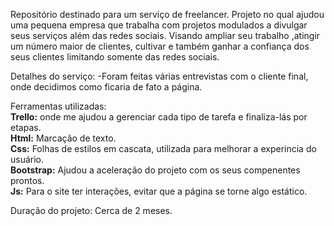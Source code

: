 Repositório destinado para um serviço de freelancer.
Projeto no qual ajudou uma pequena empresa que trabalha com projetos modulados a divulgar seus serviços além das redes sociais. Visando ampliar seu trabalho
,atingir um número maior de clientes, cultivar e também ganhar a confiança dos seus clientes limitando somente das redes sociais.

Detalhes do serviço:
-Foram feitas várias entrevistas com o cliente final, onde decidimos como ficaria de fato a página.

Ferramentas utilizadas:<br>
<strong>Trello:</strong> onde me ajudou a gerenciar cada tipo de tarefa e finaliza-lás por etapas.<br>
<strong>Html:</strong> Marcação de texto.<br>
<strong>Css:</strong> Folhas de estilos em cascata, utilizada para melhorar a experincia do usuário.<br>
<strong>Bootstrap:</strong> Ajudou a aceleração do projeto com os seus compenentes prontos.<br>
<strong>Js:</strong> Para o site ter interações, evitar que a página se torne algo estático.<br>

Duração do projeto:
Cerca de 2 meses.
